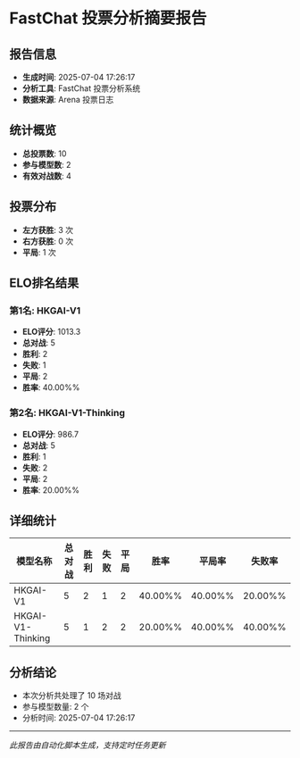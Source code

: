 # FastChat 投票分析摘要报告

## 报告信息
- **生成时间**: 2025-07-04 17:26:17
- **分析工具**: FastChat 投票分析系统
- **数据来源**: Arena 投票日志

## 统计概览
- **总投票数**: 10
- **参与模型数**: 2
- **有效对战数**: 4

## 投票分布
- **左方获胜**: 3 次
- **右方获胜**: 0 次
- **平局**: 1 次

## ELO排名结果
### 第1名: HKGAI-V1
- **ELO评分**: 1013.3
- **总对战**: 5
- **胜利**: 2
- **失败**: 1
- **平局**: 2
- **胜率**: 40.00%%

### 第2名: HKGAI-V1-Thinking
- **ELO评分**: 986.7
- **总对战**: 5
- **胜利**: 1
- **失败**: 2
- **平局**: 2
- **胜率**: 20.00%%

## 详细统计

| 模型名称 | 总对战 | 胜利 | 失败 | 平局 | 胜率 | 平局率 | 失败率 |
|---------|--------|------|------|------|------|--------|--------|
| HKGAI-V1 | 5 | 2 | 1 | 2 | 40.00%% | 40.00%% | 20.00%% |
| HKGAI-V1-Thinking | 5 | 1 | 2 | 2 | 20.00%% | 40.00%% | 40.00%% |

## 分析结论
- 本次分析共处理了 10 场对战
- 参与模型数量: 2 个
- 分析时间: 2025-07-04 17:26:17

---
*此报告由自动化脚本生成，支持定时任务更新*
